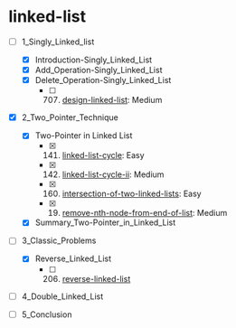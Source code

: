 # linked-list
- [ ] 1_Singly_Linked_list
  - [x] Introduction-Singly_Linked_List
  - [x] Add_Operation-Singly_Linked_List
  - [x] Delete_Operation-Singly_Linked_List
    - [ ] 707. [design-linked-list](https://leetcode.com/problems/design-linked-list/): Medium
- [x] 2_Two_Pointer_Technique
  - [x] Two-Pointer in Linked List
    - [x] 141. [linked-list-cycle](https://leetcode.com/problems/linked-list-cycle/): Easy
    - [x] 142. [linked-list-cycle-ii](https://leetcode.com/problems/linked-list-cycle-ii/): Medium
    - [x] 160. [intersection-of-two-linked-lists](https://leetcode.com/problems/intersection-of-two-linked-lists/): Easy
    - [x] 19. [remove-nth-node-from-end-of-list](https://leetcode.com/problems/remove-nth-node-from-end-of-list/): Medium
  - [x] Summary_Two-Pointer_in_Linked_List
- [ ] 3_Classic_Problems
  - [x] Reverse_Linked_List
    - [ ] 206. [reverse-linked-list](https://leetcode.com/problems/reverse-linked-list/)
- [ ] 4_Double_Linked_List
- [ ] 5_Conclusion

